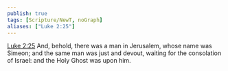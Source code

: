 ```yaml
---
publish: true
tags: [Scripture/NewT, noGraph]
aliases: ["Luke 2:25"]
---
```

[Luke 2:25](https://churchofjesuschrist.org/study/scriptures/nt/luke/2?lang=eng&id=p25#p25) And, behold, there was a man in Jerusalem, whose name was Simeon; and the same man was just and devout, waiting for the consolation of Israel: and the Holy Ghost was upon him.
